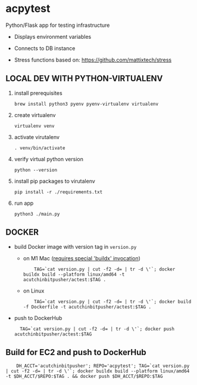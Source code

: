 # acpytest

Python/Flask app for testing infrastructure

* Displays environment variables

* Connects to DB instance

* Stress functions based on: https://github.com/mattixtech/stress

## LOCAL DEV WITH PYTHON-VIRTUALENV

1. install prerequisites

       brew install python3 pyenv pyenv-virtualenv virtualenv

1. create virtualenv

       virtualenv venv

1. activate virutalenv

       . venv/bin/activate

1. verify virtual python version

       python --version

1. install pip packages to virutalenv

       pip install -r ./requirements.txt

1. run app

       python3 ./main.py


##  DOCKER

* build Docker image with version tag in `version.py`

  * on M1 Mac ([requires special 'buildx' invocation](https://blog.jaimyn.dev/how-to-build-multi-architecture-docker-images-on-an-m1-mac/))

            TAG=`cat version.py | cut -f2 -d= | tr -d \'`; docker buildx build --platform linux/amd64 -t acutchinbitpusher/actest:$TAG .

  * on Linux

            TAG=`cat version.py | cut -f2 -d= | tr -d \'`; docker build -f Dockerfile -t acutchinbitpusher/actest:$TAG .

* push to DockerHub

        TAG=`cat version.py | cut -f2 -d= | tr -d \'`; docker push acutchinbitpusher/actest:$TAG


##  Build for EC2 and push to DockerHub

        DH_ACCT='acutchinbitpusher'; REPO='acpytest'; TAG=`cat version.py | cut -f2 -d= | tr -d \'`; docker buildx build --platform linux/amd64 -t $DH_ACCT/$REPO:$TAG . && docker push $DH_ACCT/$REPO:$TAG

